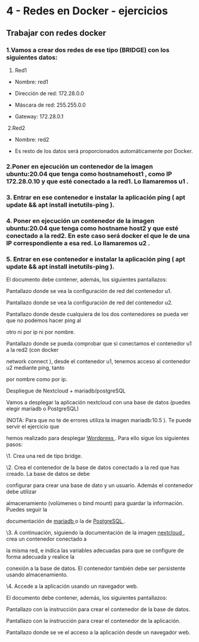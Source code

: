 ﻿

# 4 - Redes en Docker - ejercicios

## Trabajar con redes docker

### 1.Vamos a crear dos redes de ese tipo (BRIDGE) con los siguientes datos:

1. Red1


- Nombre: red1

- Dirección de red: 172.28.0.0

- Máscara de red: 255.255.0.0

- Gateway: 172.28.0.1


​			2.Red2

- Nombre: red2

- Es resto de los datos será proporcionados automáticamente por Docker.


### 2.Poner en ejecución un contenedor de la imagen ubuntu:20.04 que tenga como hostnamehost1 , como IP 172.28.0.10 y que esté conectado a la red1. Lo llamaremos u1 .

### 3. Entrar en ese contenedor e instalar la aplicación ping ( apt update && apt install inetutils-ping ).

### 4. Poner en ejecución un contenedor de la imagen ubuntu:20.04 que tenga como hostname host2 y que esté conectado a la red2. En este caso será docker el que le de una IP correspondiente a esa red. Lo llamaremos u2 .

### 5. Entrar en ese contenedor e instalar la aplicación ping ( apt update && apt install inetutils-ping ).



El documento debe contener, además, los siguientes pantallazos:

Pantallazo donde se vea la configuración de red del contenedor u1.

Pantallazo donde se vea la configuración de red del contenedor u2.

Pantallazo donde desde cualquiera de los dos contenedores se pueda ver que no podemos hacer ping al

otro ni por ip ni por nombre.





Pantallazo donde se pueda comprobar que si conectamos el contenedor u1 a la red2 (con docker

network connect ), desde el contenedor u1, tenemos acceso al contenedor u2 mediante ping, tanto

por nombre como por ip.

Despliegue de Nextcloud + mariadb/postgreSQL

Vamos a desplegar la aplicación nextcloud con una base de datos (puedes elegir mariadb o PostgreSQL)

(NOTA: Para que no te de errores utiliza la imagen mariadb:10.5 ). Te puede servir el ejercicio que

hemos realizado para desplegar [Wordpress](https://iesgn.github.io/curso_docker_2021/sesion4/wordpress.html)[ ](https://iesgn.github.io/curso_docker_2021/sesion4/wordpress.html). Para ello sigue los siguientes pasos:

\1. Crea una red de tipo bridge.

\2. Crea el contenedor de la base de datos conectado a la red que has creado. La base de datos se debe

configurar para crear una base de dato y un usuario. Además el contenedor debe utilizar

almacenamiento (volúmenes o bind mount) para guardar la información. Puedes seguir la

documentación de [mariadb](https://hub.docker.com/_/mariadb)[ ](https://hub.docker.com/_/mariadb)o la de [PostgreSQL](https://hub.docker.com/_/postgres)[ ](https://hub.docker.com/_/postgres).

\3. A continuación, siguiendo la documentación de la imagen [nextcloud](https://hub.docker.com/_/nextcloud)[ ](https://hub.docker.com/_/nextcloud), crea un contenedor conectado a

la misma red, e indica las variables adecuadas para que se configure de forma adecuada y realice la

conexión a la base de datos. El contenedor también debe ser persistente usando almacenamiento.

\4. Accede a la aplicación usando un navegador web.

El documento debe contener, además, los siguientes pantallazos:

Pantallazo con la instrucción para crear el contenedor de la base de datos.

Pantallazo con la instrucción para crear el contenedor de la aplicación.

Pantallazo donde se ve el acceso a la aplicación desde un navegador web.

